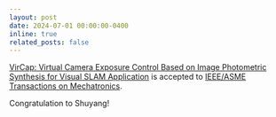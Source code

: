 ```yaml
---
layout: post
date: 2024-07-01 00:00:00-0400
inline: true
related_posts: false
---
```


<a href="">VirCap: Virtual Camera Exposure Control Based on Image Photometric Synthesis for Visual SLAM Application</a> is accepted to <a href="https://ieeexplore.ieee.org/abstract/document/10684865">IEEE/ASME Transactions on Mechatronics</a>. 
<div>Congratulation to Shuyang!</div>

